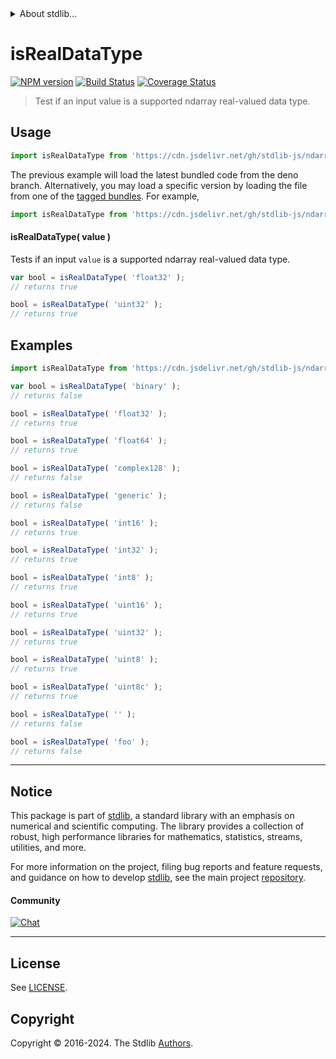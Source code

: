 <!--

@license Apache-2.0

Copyright (c) 2023 The Stdlib Authors.

Licensed under the Apache License, Version 2.0 (the "License");
you may not use this file except in compliance with the License.
You may obtain a copy of the License at

   http://www.apache.org/licenses/LICENSE-2.0

Unless required by applicable law or agreed to in writing, software
distributed under the License is distributed on an "AS IS" BASIS,
WITHOUT WARRANTIES OR CONDITIONS OF ANY KIND, either express or implied.
See the License for the specific language governing permissions and
limitations under the License.

-->


<details>
  <summary>
    About stdlib...
  </summary>
  <p>We believe in a future in which the web is a preferred environment for numerical computation. To help realize this future, we've built stdlib. stdlib is a standard library, with an emphasis on numerical and scientific computation, written in JavaScript (and C) for execution in browsers and in Node.js.</p>
  <p>The library is fully decomposable, being architected in such a way that you can swap out and mix and match APIs and functionality to cater to your exact preferences and use cases.</p>
  <p>When you use stdlib, you can be absolutely certain that you are using the most thorough, rigorous, well-written, studied, documented, tested, measured, and high-quality code out there.</p>
  <p>To join us in bringing numerical computing to the web, get started by checking us out on <a href="https://github.com/stdlib-js/stdlib">GitHub</a>, and please consider <a href="https://opencollective.com/stdlib">financially supporting stdlib</a>. We greatly appreciate your continued support!</p>
</details>

# isRealDataType

[![NPM version][npm-image]][npm-url] [![Build Status][test-image]][test-url] [![Coverage Status][coverage-image]][coverage-url] <!-- [![dependencies][dependencies-image]][dependencies-url] -->

> Test if an input value is a supported ndarray real-valued data type.

<!-- Section to include introductory text. Make sure to keep an empty line after the intro `section` element and another before the `/section` close. -->

<section class="intro">

</section>

<!-- /.intro -->

<!-- Package usage documentation. -->



<section class="usage">

## Usage

```javascript
import isRealDataType from 'https://cdn.jsdelivr.net/gh/stdlib-js/ndarray-base-assert-is-real-data-type@deno/mod.js';
```
The previous example will load the latest bundled code from the deno branch. Alternatively, you may load a specific version by loading the file from one of the [tagged bundles](https://github.com/stdlib-js/ndarray-base-assert-is-real-data-type/tags). For example,

```javascript
import isRealDataType from 'https://cdn.jsdelivr.net/gh/stdlib-js/ndarray-base-assert-is-real-data-type@v0.2.2-deno/mod.js';
```

#### isRealDataType( value )

Tests if an input `value` is a supported ndarray real-valued data type.

```javascript
var bool = isRealDataType( 'float32' );
// returns true

bool = isRealDataType( 'uint32' );
// returns true
```

</section>

<!-- /.usage -->

<!-- Package usage notes. Make sure to keep an empty line after the `section` element and another before the `/section` close. -->

<section class="notes">

</section>

<!-- /.notes -->

<!-- Package usage examples. -->

<section class="examples">

## Examples

<!-- eslint no-undef: "error" -->

```javascript
import isRealDataType from 'https://cdn.jsdelivr.net/gh/stdlib-js/ndarray-base-assert-is-real-data-type@deno/mod.js';

var bool = isRealDataType( 'binary' );
// returns false

bool = isRealDataType( 'float32' );
// returns true

bool = isRealDataType( 'float64' );
// returns true

bool = isRealDataType( 'complex128' );
// returns false

bool = isRealDataType( 'generic' );
// returns false

bool = isRealDataType( 'int16' );
// returns true

bool = isRealDataType( 'int32' );
// returns true

bool = isRealDataType( 'int8' );
// returns true

bool = isRealDataType( 'uint16' );
// returns true

bool = isRealDataType( 'uint32' );
// returns true

bool = isRealDataType( 'uint8' );
// returns true

bool = isRealDataType( 'uint8c' );
// returns true

bool = isRealDataType( '' );
// returns false

bool = isRealDataType( 'foo' );
// returns false
```

</section>

<!-- /.examples -->

<!-- Section to include cited references. If references are included, add a horizontal rule *before* the section. Make sure to keep an empty line after the `section` element and another before the `/section` close. -->

<section class="references">

</section>

<!-- /.references -->

<!-- Section for related `stdlib` packages. Do not manually edit this section, as it is automatically populated. -->

<section class="related">

</section>

<!-- /.related -->

<!-- Section for all links. Make sure to keep an empty line after the `section` element and another before the `/section` close. -->


<section class="main-repo" >

* * *

## Notice

This package is part of [stdlib][stdlib], a standard library with an emphasis on numerical and scientific computing. The library provides a collection of robust, high performance libraries for mathematics, statistics, streams, utilities, and more.

For more information on the project, filing bug reports and feature requests, and guidance on how to develop [stdlib][stdlib], see the main project [repository][stdlib].

#### Community

[![Chat][chat-image]][chat-url]

---

## License

See [LICENSE][stdlib-license].


## Copyright

Copyright &copy; 2016-2024. The Stdlib [Authors][stdlib-authors].

</section>

<!-- /.stdlib -->

<!-- Section for all links. Make sure to keep an empty line after the `section` element and another before the `/section` close. -->

<section class="links">

[npm-image]: http://img.shields.io/npm/v/@stdlib/ndarray-base-assert-is-real-data-type.svg
[npm-url]: https://npmjs.org/package/@stdlib/ndarray-base-assert-is-real-data-type

[test-image]: https://github.com/stdlib-js/ndarray-base-assert-is-real-data-type/actions/workflows/test.yml/badge.svg?branch=v0.2.2
[test-url]: https://github.com/stdlib-js/ndarray-base-assert-is-real-data-type/actions/workflows/test.yml?query=branch:v0.2.2

[coverage-image]: https://img.shields.io/codecov/c/github/stdlib-js/ndarray-base-assert-is-real-data-type/main.svg
[coverage-url]: https://codecov.io/github/stdlib-js/ndarray-base-assert-is-real-data-type?branch=main

<!--

[dependencies-image]: https://img.shields.io/david/stdlib-js/ndarray-base-assert-is-real-data-type.svg
[dependencies-url]: https://david-dm.org/stdlib-js/ndarray-base-assert-is-real-data-type/main

-->

[chat-image]: https://img.shields.io/gitter/room/stdlib-js/stdlib.svg
[chat-url]: https://app.gitter.im/#/room/#stdlib-js_stdlib:gitter.im

[stdlib]: https://github.com/stdlib-js/stdlib

[stdlib-authors]: https://github.com/stdlib-js/stdlib/graphs/contributors

[umd]: https://github.com/umdjs/umd
[es-module]: https://developer.mozilla.org/en-US/docs/Web/JavaScript/Guide/Modules

[deno-url]: https://github.com/stdlib-js/ndarray-base-assert-is-real-data-type/tree/deno
[deno-readme]: https://github.com/stdlib-js/ndarray-base-assert-is-real-data-type/blob/deno/README.md
[umd-url]: https://github.com/stdlib-js/ndarray-base-assert-is-real-data-type/tree/umd
[umd-readme]: https://github.com/stdlib-js/ndarray-base-assert-is-real-data-type/blob/umd/README.md
[esm-url]: https://github.com/stdlib-js/ndarray-base-assert-is-real-data-type/tree/esm
[esm-readme]: https://github.com/stdlib-js/ndarray-base-assert-is-real-data-type/blob/esm/README.md
[branches-url]: https://github.com/stdlib-js/ndarray-base-assert-is-real-data-type/blob/main/branches.md

[stdlib-license]: https://raw.githubusercontent.com/stdlib-js/ndarray-base-assert-is-real-data-type/main/LICENSE

</section>

<!-- /.links -->
